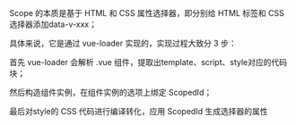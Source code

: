 Scope 的本质是基于 HTML 和 CSS 属性选择器，即分别给 HTML 标签和 CSS 选择器添加data-v-xxx；

具体来说，它是通过 vue-loader 实现的，实现过程大致分 3 步：

首先 vue-loader 会解析 .vue 组件，提取出template、script、style对应的代码块；

然后构造组件实例，在组件实例的选项上绑定 ScopedId；

最后对style的 CSS 代码进行编译转化，应用 ScopedId 生成选择器的属性 